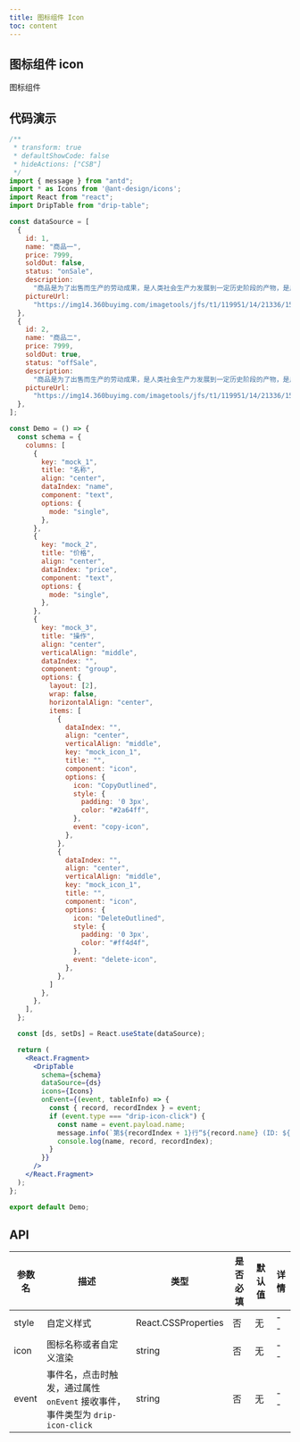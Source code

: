 ```yaml
---
title: 图标组件 Icon
toc: content
---
```


## 图标组件 icon

图标组件

## 代码演示

```jsx
/**
 * transform: true
 * defaultShowCode: false
 * hideActions: ["CSB"]
 */
import { message } from "antd";
import * as Icons from '@ant-design/icons';
import React from "react";
import DripTable from "drip-table";

const dataSource = [
  {
    id: 1,
    name: "商品一",
    price: 7999,
    soldOut: false,
    status: "onSale",
    description:
      "商品是为了出售而生产的劳动成果，是人类社会生产力发展到一定历史阶段的产物，是用于交换的劳动产品。",
    pictureUrl:
      "https://img14.360buyimg.com/imagetools/jfs/t1/119951/14/21336/15771/6218427eE68f8f468/e0647b9b7507755d.png",
  },
  {
    id: 2,
    name: "商品二",
    price: 7999,
    soldOut: true,
    status: "offSale",
    description:
      "商品是为了出售而生产的劳动成果，是人类社会生产力发展到一定历史阶段的产物，是用于交换的劳动产品。",
    pictureUrl:
      "https://img14.360buyimg.com/imagetools/jfs/t1/119951/14/21336/15771/6218427eE68f8f468/e0647b9b7507755d.png",
  },
];

const Demo = () => {
  const schema = {
    columns: [
      {
        key: "mock_1",
        title: "名称",
        align: "center",
        dataIndex: "name",
        component: "text",
        options: {
          mode: "single",
        },
      },
      {
        key: "mock_2",
        title: "价格",
        align: "center",
        dataIndex: "price",
        component: "text",
        options: {
          mode: "single",
        },
      },
      {
        key: "mock_3",
        title: "操作",
        align: "center",
        verticalAlign: "middle",
        dataIndex: "",
        component: "group",
        options: {
          layout: [2],
          wrap: false,
          horizontalAlign: "center",
          items: [
            {
              dataIndex: "",
              align: "center",
              verticalAlign: "middle",
              key: "mock_icon_1",
              title: "",
              component: "icon",
              options: {
                icon: "CopyOutlined",
                style: {
                  padding: '0 3px',
                  color: "#2a64ff",
                },
                event: "copy-icon",
              },
            },
            {
              dataIndex: "",
              align: "center",
              verticalAlign: "middle",
              key: "mock_icon_1",
              title: "",
              component: "icon",
              options: {
                icon: "DeleteOutlined",
                style: {
                  padding: '0 3px',
                  color: "#ff4d4f",
                },
                event: "delete-icon",
              },
            },
          ]
        },
      },
    ],
  };

  const [ds, setDs] = React.useState(dataSource);

  return (
    <React.Fragment>
      <DripTable
        schema={schema}
        dataSource={ds}
        icons={Icons}
        onEvent={(event, tableInfo) => {
          const { record, recordIndex } = event;
          if (event.type === "drip-icon-click") {
            const name = event.payload.name;
            message.info(`第${recordIndex + 1}行“${record.name} (ID: ${record.id})”的“${name}”图标被点击。`);
            console.log(name, record, recordIndex);
          }
        }}
      />
    </React.Fragment>
  );
};

export default Demo;
```

## API

| 参数名      | 描述                                                                             | 类型                                                                          | 是否必填 | 默认值                      | 详情 |
| ----------- | -------------------------------------------------------------------------------- | ----------------------------------------------------------------------------- | -------- | ------------------------- | ---- |
| style       | 自定义样式                                                                       | React.CSSProperties                                                           | 否       | 无                         | --   |
| icon        | 图标名称或者自定义渲染                                                            | string                                                                        | 否       | 无                         | --   |
| event       | 事件名，点击时触发，通过属性 `onEvent` 接收事件，事件类型为 `drip-icon-click`        | string                                                                        | 否       | 无                        | --   |
